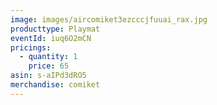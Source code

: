 ```yaml
---
image: images/aircomiket3ezcccjfuuai_rax.jpg
producttype: Playmat
eventId: iuq6O2mCN
pricings:
  - quantity: 1
    price: 65
asin: s-aIPd3dRO5
merchandise: comiket
---
```

